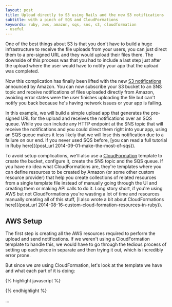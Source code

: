 ```yaml
---
layout: post
title: Upload directly to S3 using Rails and the new S3 notifications
subtitle: with a pinch of SQS and CloudFormations
keywords: ruby, aws, amazon, sqs, sns, s3, cloudformation
- useful
---
```


One of the best things about S3 is that you don't have to build a huge infrastructure to receive the file uploads from your users, you can just direct them to a pre-signed URL and they would upload their files there. The downside of this process was that you had to include a last step just after the upload where the user would have to notify your app that the upload was completed.

Now this complication has finally been lifted with the new [S3 notifications](http://aws.amazon.com/blogs/aws/s3-event-notification/) announced by Amazon. You can now subscribe your S3 bucket to an SNS topic and receive notifications of files uploaded directly from Amazon, avoiding error states were the user finishes uploading the file but can't notify you back because he's having network issues or your app is failing.

In this example, we will build a simple upload app that generates the pre-signed URL for the upload and receives the notifications over an SQS queue. While you can include any HTTP endpoint at the SNS topic that will receive the notifications and you could direct them right into your app, using an SQS queue makes it less likely that we will lose this notification due to a failure on our end. If you never used SQS before, [you can read a full tutorial in Ruby here]({post_url 2014-09-01-make-the-most-of-sqs}).

To avoid setup complications, we'll also use a [CloudFormation](http://aws.amazon.com/cloudformation/) template to create the bucket, configure it, create the SNS topic and the SQS queue. If you have no idea what CloudFormations are, they're templates where you can define resources to be created by Amazon (or some other custom resource provider) that help you create collections of related resources from a single template file instead of manually going through the UI and creating them or making API calls to do it. Long story short, if you're using AWS but not CloudFormations you're wasting a lot of time and resources manually creating all of this stuff, [I also wrote a bit about CloudFormations here]({post_url 2014-08-16-custom-cloud-formation-resources-in-ruby}).

## AWS Setup

The first step is creating all the AWS resources required to perform the upload and send notifications. If we weren't using a CloudFormation template to handle this, we would have to go through the tedious process of setting up each piece in separate and then trying it out, which is incredibly error prone.

But since we *are* using CloudFormation, let's look at the template we have and what each part of it is doing:

{% highlight javascript %}

{% endhighlight %}







...
